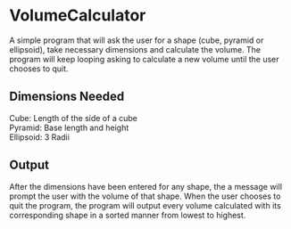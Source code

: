 # VolumeCalculator
A simple program that will ask the user for a shape (cube, pyramid or ellipsoid), take necessary dimensions and calculate the volume. The program will keep looping asking to calculate a new volume until the user chooses to quit.
## Dimensions Needed
Cube: Length of the side of a cube <br />
Pyramid: Base length and height <br />
Ellipsoid: 3 Radii
## Output
After the dimensions have been entered for any shape, the a message will prompt the user with the volume of that shape. When the user chooses to quit the program, the program will output every volume calculated with its corresponding shape in a sorted manner from lowest to highest.

